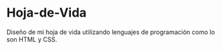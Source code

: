 # Hoja-de-Vida
Diseño de mi hoja de vida utilizando lenguajes de programación como lo son HTML y CSS.
